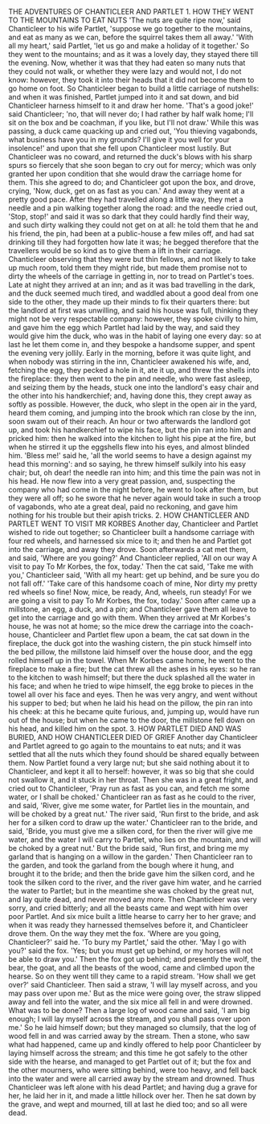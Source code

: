 THE ADVENTURES OF CHANTICLEER AND PARTLET
1.
HOW
THEY
WENT
TO
THE
MOUNTAINS
TO
EAT
NUTS
'The
nuts
are
quite
ripe
now,'
said
Chanticleer
to
his
wife
Partlet,
'suppose
we
go
together
to
the
mountains,
and
eat
as
many
as
we
can,
before
the
squirrel
takes
them
all
away.'
'With
all
my
heart,'
said
Partlet,
'let
us
go
and
make
a
holiday
of
it
together.'
So
they
went
to
the
mountains;
and
as
it
was
a
lovely
day,
they
stayed
there
till
the
evening.
Now,
whether
it
was
that
they
had
eaten
so
many
nuts
that
they
could
not
walk,
or
whether
they
were
lazy
and
would
not,
I
do
not
know:
however,
they
took
it
into
their
heads
that
it
did
not
become
them
to
go
home
on
foot.
So
Chanticleer
began
to
build
a
little
carriage
of
nutshells:
and
when
it
was
finished,
Partlet
jumped
into
it
and
sat
down,
and
bid
Chanticleer
harness
himself
to
it
and
draw
her
home.
'That's
a
good
joke!'
said
Chanticleer;
'no,
that
will
never
do;
I
had
rather
by
half
walk
home;
I'll
sit
on
the
box
and
be
coachman,
if
you
like,
but
I'll
not
draw.'
While
this
was
passing,
a
duck
came
quacking
up
and
cried
out,
'You
thieving
vagabonds,
what
business
have
you
in
my
grounds?
I'll
give
it
you
well
for
your
insolence!'
and
upon
that
she
fell
upon
Chanticleer
most
lustily.
But
Chanticleer
was
no
coward,
and
returned
the
duck's
blows
with
his
sharp
spurs
so
fiercely
that
she
soon
began
to
cry
out
for
mercy;
which
was
only
granted
her
upon
condition
that
she
would
draw
the
carriage
home
for
them.
This
she
agreed
to
do;
and
Chanticleer
got
upon
the
box,
and
drove,
crying,
'Now,
duck,
get
on
as
fast
as
you
can.'
And
away
they
went
at
a
pretty
good
pace.
After
they
had
travelled
along
a
little
way,
they
met
a
needle
and
a
pin
walking
together
along
the
road:
and
the
needle
cried
out,
'Stop,
stop!'
and
said
it
was
so
dark
that
they
could
hardly
find
their
way,
and
such
dirty
walking
they
could
not
get
on
at
all:
he
told
them
that
he
and
his
friend,
the
pin,
had
been
at
a
public-house
a
few
miles
off,
and
had
sat
drinking
till
they
had
forgotten
how
late
it
was;
he
begged
therefore
that
the
travellers
would
be
so
kind
as
to
give
them
a
lift
in
their
carriage.
Chanticleer
observing
that
they
were
but
thin
fellows,
and
not
likely
to
take
up
much
room,
told
them
they
might
ride,
but
made
them
promise
not
to
dirty
the
wheels
of
the
carriage
in
getting
in,
nor
to
tread
on
Partlet's
toes.
Late
at
night
they
arrived
at
an
inn;
and
as
it
was
bad
travelling
in
the
dark,
and
the
duck
seemed
much
tired,
and
waddled
about
a
good
deal
from
one
side
to
the
other,
they
made
up
their
minds
to
fix
their
quarters
there:
but
the
landlord
at
first
was
unwilling,
and
said
his
house
was
full,
thinking
they
might
not
be
very
respectable
company:
however,
they
spoke
civilly
to
him,
and
gave
him
the
egg
which
Partlet
had
laid
by
the
way,
and
said
they
would
give
him
the
duck,
who
was
in
the
habit
of
laying
one
every
day:
so
at
last
he
let
them
come
in,
and
they
bespoke
a
handsome
supper,
and
spent
the
evening
very
jollily.
Early
in
the
morning,
before
it
was
quite
light,
and
when
nobody
was
stirring
in
the
inn,
Chanticleer
awakened
his
wife,
and,
fetching
the
egg,
they
pecked
a
hole
in
it,
ate
it
up,
and
threw
the
shells
into
the
fireplace:
they
then
went
to
the
pin
and
needle,
who
were
fast
asleep,
and
seizing
them
by
the
heads,
stuck
one
into
the
landlord's
easy
chair
and
the
other
into
his
handkerchief;
and,
having
done
this,
they
crept
away
as
softly
as
possible.
However,
the
duck,
who
slept
in
the
open
air
in
the
yard,
heard
them
coming,
and
jumping
into
the
brook
which
ran
close
by
the
inn,
soon
swam
out
of
their
reach.
An
hour
or
two
afterwards
the
landlord
got
up,
and
took
his
handkerchief
to
wipe
his
face,
but
the
pin
ran
into
him
and
pricked
him:
then
he
walked
into
the
kitchen
to
light
his
pipe
at
the
fire,
but
when
he
stirred
it
up
the
eggshells
flew
into
his
eyes,
and
almost
blinded
him.
'Bless
me!'
said
he,
'all
the
world
seems
to
have
a
design
against
my
head
this
morning':
and
so
saying,
he
threw
himself
sulkily
into
his
easy
chair;
but,
oh
dear!
the
needle
ran
into
him;
and
this
time
the
pain
was
not
in
his
head.
He
now
flew
into
a
very
great
passion,
and,
suspecting
the
company
who
had
come
in
the
night
before,
he
went
to
look
after
them,
but
they
were
all
off;
so
he
swore
that
he
never
again
would
take
in
such
a
troop
of
vagabonds,
who
ate
a
great
deal,
paid
no
reckoning,
and
gave
him
nothing
for
his
trouble
but
their
apish
tricks.
2.
HOW
CHANTICLEER
AND
PARTLET
WENT
TO
VISIT
MR
KORBES
Another
day,
Chanticleer
and
Partlet
wished
to
ride
out
together;
so
Chanticleer
built
a
handsome
carriage
with
four
red
wheels,
and
harnessed
six
mice
to
it;
and
then
he
and
Partlet
got
into
the
carriage,
and
away
they
drove.
Soon
afterwards
a
cat
met
them,
and
said,
'Where
are
you
going?'
And
Chanticleer
replied,
'All
on
our
way
A
visit
to
pay
To
Mr
Korbes,
the
fox,
today.'
Then
the
cat
said,
'Take
me
with
you,'
Chanticleer
said,
'With
all
my
heart:
get
up
behind,
and
be
sure
you
do
not
fall
off.'
'Take
care
of
this
handsome
coach
of
mine,
Nor
dirty
my
pretty
red
wheels
so
fine!
Now,
mice,
be
ready,
And,
wheels,
run
steady!
For
we
are
going
a
visit
to
pay
To
Mr
Korbes,
the
fox,
today.'
Soon
after
came
up
a
millstone,
an
egg,
a
duck,
and
a
pin;
and
Chanticleer
gave
them
all
leave
to
get
into
the
carriage
and
go
with
them.
When
they
arrived
at
Mr
Korbes's
house,
he
was
not
at
home;
so
the
mice
drew
the
carriage
into
the
coach-house,
Chanticleer
and
Partlet
flew
upon
a
beam,
the
cat
sat
down
in
the
fireplace,
the
duck
got
into
the
washing
cistern,
the
pin
stuck
himself
into
the
bed
pillow,
the
millstone
laid
himself
over
the
house
door,
and
the
egg
rolled
himself
up
in
the
towel.
When
Mr
Korbes
came
home,
he
went
to
the
fireplace
to
make
a
fire;
but
the
cat
threw
all
the
ashes
in
his
eyes:
so
he
ran
to
the
kitchen
to
wash
himself;
but
there
the
duck
splashed
all
the
water
in
his
face;
and
when
he
tried
to
wipe
himself,
the
egg
broke
to
pieces
in
the
towel
all
over
his
face
and
eyes.
Then
he
was
very
angry,
and
went
without
his
supper
to
bed;
but
when
he
laid
his
head
on
the
pillow,
the
pin
ran
into
his
cheek:
at
this
he
became
quite
furious,
and,
jumping
up,
would
have
run
out
of
the
house;
but
when
he
came
to
the
door,
the
millstone
fell
down
on
his
head,
and
killed
him
on
the
spot.
3.
HOW
PARTLET
DIED
AND
WAS
BURIED,
AND
HOW
CHANTICLEER
DIED
OF
GRIEF
Another
day
Chanticleer
and
Partlet
agreed
to
go
again
to
the
mountains
to
eat
nuts;
and
it
was
settled
that
all
the
nuts
which
they
found
should
be
shared
equally
between
them.
Now
Partlet
found
a
very
large
nut;
but
she
said
nothing
about
it
to
Chanticleer,
and
kept
it
all
to
herself:
however,
it
was
so
big
that
she
could
not
swallow
it,
and
it
stuck
in
her
throat.
Then
she
was
in
a
great
fright,
and
cried
out
to
Chanticleer,
'Pray
run
as
fast
as
you
can,
and
fetch
me
some
water,
or
I
shall
be
choked.'
Chanticleer
ran
as
fast
as
he
could
to
the
river,
and
said,
'River,
give
me
some
water,
for
Partlet
lies
in
the
mountain,
and
will
be
choked
by
a
great
nut.'
The
river
said,
'Run
first
to
the
bride,
and
ask
her
for
a
silken
cord
to
draw
up
the
water.'
Chanticleer
ran
to
the
bride,
and
said,
'Bride,
you
must
give
me
a
silken
cord,
for
then
the
river
will
give
me
water,
and
the
water
I
will
carry
to
Partlet,
who
lies
on
the
mountain,
and
will
be
choked
by
a
great
nut.'
But
the
bride
said,
'Run
first,
and
bring
me
my
garland
that
is
hanging
on
a
willow
in
the
garden.'
Then
Chanticleer
ran
to
the
garden,
and
took
the
garland
from
the
bough
where
it
hung,
and
brought
it
to
the
bride;
and
then
the
bride
gave
him
the
silken
cord,
and
he
took
the
silken
cord
to
the
river,
and
the
river
gave
him
water,
and
he
carried
the
water
to
Partlet;
but
in
the
meantime
she
was
choked
by
the
great
nut,
and
lay
quite
dead,
and
never
moved
any
more.
Then
Chanticleer
was
very
sorry,
and
cried
bitterly;
and
all
the
beasts
came
and
wept
with
him
over
poor
Partlet.
And
six
mice
built
a
little
hearse
to
carry
her
to
her
grave;
and
when
it
was
ready
they
harnessed
themselves
before
it,
and
Chanticleer
drove
them.
On
the
way
they
met
the
fox.
'Where
are
you
going,
Chanticleer?'
said
he.
'To
bury
my
Partlet,'
said
the
other.
'May
I
go
with
you?'
said
the
fox.
'Yes;
but
you
must
get
up
behind,
or
my
horses
will
not
be
able
to
draw
you.'
Then
the
fox
got
up
behind;
and
presently
the
wolf,
the
bear,
the
goat,
and
all
the
beasts
of
the
wood,
came
and
climbed
upon
the
hearse.
So
on
they
went
till
they
came
to
a
rapid
stream.
'How
shall
we
get
over?'
said
Chanticleer.
Then
said
a
straw,
'I
will
lay
myself
across,
and
you
may
pass
over
upon
me.'
But
as
the
mice
were
going
over,
the
straw
slipped
away
and
fell
into
the
water,
and
the
six
mice
all
fell
in
and
were
drowned.
What
was
to
be
done?
Then
a
large
log
of
wood
came
and
said,
'I
am
big
enough;
I
will
lay
myself
across
the
stream,
and
you
shall
pass
over
upon
me.'
So
he
laid
himself
down;
but
they
managed
so
clumsily,
that
the
log
of
wood
fell
in
and
was
carried
away
by
the
stream.
Then
a
stone,
who
saw
what
had
happened,
came
up
and
kindly
offered
to
help
poor
Chanticleer
by
laying
himself
across
the
stream;
and
this
time
he
got
safely
to
the
other
side
with
the
hearse,
and
managed
to
get
Partlet
out
of
it;
but
the
fox
and
the
other
mourners,
who
were
sitting
behind,
were
too
heavy,
and
fell
back
into
the
water
and
were
all
carried
away
by
the
stream
and
drowned.
Thus
Chanticleer
was
left
alone
with
his
dead
Partlet;
and
having
dug
a
grave
for
her,
he
laid
her
in
it,
and
made
a
little
hillock
over
her.
Then
he
sat
down
by
the
grave,
and
wept
and
mourned,
till
at
last
he
died
too;
and
so
all
were
dead.
